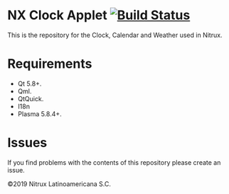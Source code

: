# NX Clock Applet [![Build Status](https://travis-ci.org/nx-desktop/nx-clock-applet.svg?branch=master)](https://travis-ci.org/nx-desktop/nx-clock-applet)

This is the repository for the Clock, Calendar and Weather used in Nitrux.

# Requirements
- Qt 5.8+.
- Qml.
- QtQuick.
- I18n
- Plasma 5.8.4+.

# Issues
If you find problems with the contents of this repository please create an issue.

©2019 Nitrux Latinoamericana S.C.
